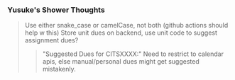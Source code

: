 

### Yusuke's Shower Thoughts
> Use either snake_case or camelCase, not both (github actions should help w this)
> Store unit dues on backend, use unit code to suggest assignment dues?
> > "Suggested Dues for CITSXXXX:"
> > Need to restrict to calendar apis, else manual/personal dues might get suggested mistakenly.
